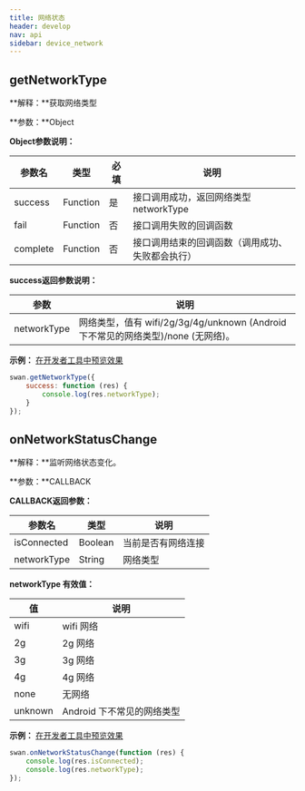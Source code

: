 ```yaml
---
title: 网络状态
header: develop
nav: api
sidebar: device_network
---
```


getNetworkType
---
**解释：**获取网络类型

**参数：**Object

**Object参数说明：**

|参数名 |类型  |必填  |说明|
|---- | ---- | ---- |---- |
|success |Function  |  是  | 接口调用成功，返回网络类型 networkType|
|fail | Function  |  否  | 接口调用失败的回调函数|
|complete  |  Function  |  否 |  接口调用结束的回调函数（调用成功、失败都会执行）|

**success返回参数说明：**

|参数  |说明 |
|---- | ---- |
|networkType |网络类型，值有 wifi/2g/3g/4g/unknown (Android 下不常见的网络类型)/none (无网络)。|

**示例：**
<a href="swanide://fragment/2abeffe47247755d92a8f045e661de541540397300" title="在开发者工具中预览效果" target="_blank">在开发者工具中预览效果 </a>
```js
swan.getNetworkType({
    success: function (res) {
        console.log(res.networkType);
    }
});
```

onNetworkStatusChange
---
**解释：**监听网络状态变化。

**参数：**CALLBACK

**CALLBACK返回参数：**

|参数名 |类型  |说明|
|---- | ---- | ---- |
|isConnected |Boolean |当前是否有网络连接|
|networkType| String | 网络类型|

**networkType 有效值：**

|值   |说明|
|---- | ---- |
|wifi   | wifi 网络|
|2g  |2g 网络|
|3g | 3g 网络|
|4g | 4g 网络|
|none  |  无网络|
|unknown |Android 下不常见的网络类型|

**示例：**
<a href="swanide://fragment/ff24bd28faca464062508047044cd1ca1540397640" title="在开发者工具中预览效果" target="_blank">在开发者工具中预览效果</a>
```js
swan.onNetworkStatusChange(function (res) {
    console.log(res.isConnected);
    console.log(res.networkType);
});
```
